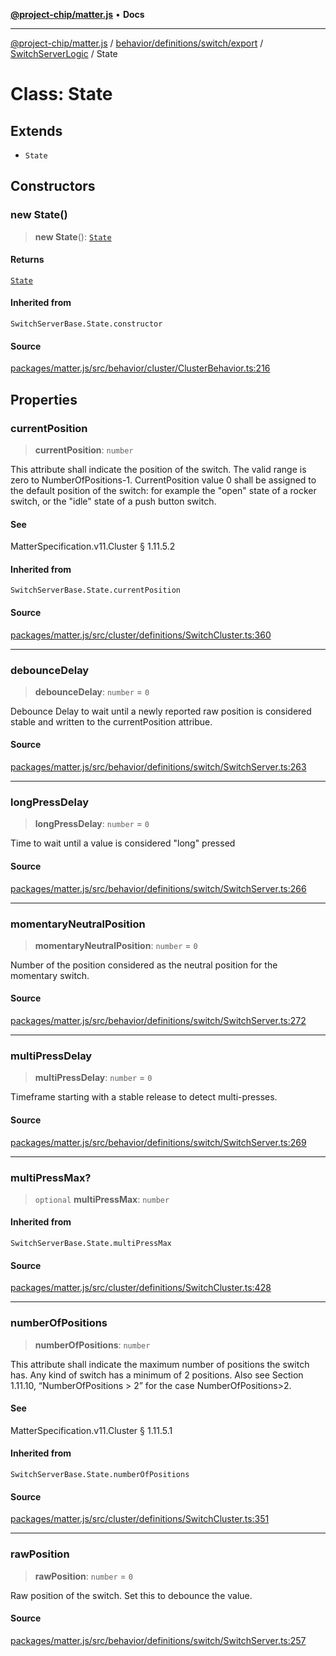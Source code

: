 [**@project-chip/matter.js**](../../../../../../../README.md) • **Docs**

***

[@project-chip/matter.js](../../../../../../../modules.md) / [behavior/definitions/switch/export](../../../README.md) / [SwitchServerLogic](../README.md) / State

# Class: State

## Extends

- `State`

## Constructors

### new State()

> **new State**(): [`State`](State.md)

#### Returns

[`State`](State.md)

#### Inherited from

`SwitchServerBase.State.constructor`

#### Source

[packages/matter.js/src/behavior/cluster/ClusterBehavior.ts:216](https://github.com/project-chip/matter.js/blob/7a8cbb56b87d4ccf34bec5a9a95ab40a1711324f/packages/matter.js/src/behavior/cluster/ClusterBehavior.ts#L216)

## Properties

### currentPosition

> **currentPosition**: `number`

This attribute shall indicate the position of the switch. The valid range is zero to
NumberOfPositions-1. CurrentPosition value 0 shall be assigned to the default position of the switch:
for example the "open" state of a rocker switch, or the "idle" state of a push button switch.

#### See

MatterSpecification.v11.Cluster § 1.11.5.2

#### Inherited from

`SwitchServerBase.State.currentPosition`

#### Source

[packages/matter.js/src/cluster/definitions/SwitchCluster.ts:360](https://github.com/project-chip/matter.js/blob/7a8cbb56b87d4ccf34bec5a9a95ab40a1711324f/packages/matter.js/src/cluster/definitions/SwitchCluster.ts#L360)

***

### debounceDelay

> **debounceDelay**: `number` = `0`

Debounce Delay to wait until a newly reported raw position is considered stable and written to the
currentPosition attribue.

#### Source

[packages/matter.js/src/behavior/definitions/switch/SwitchServer.ts:263](https://github.com/project-chip/matter.js/blob/7a8cbb56b87d4ccf34bec5a9a95ab40a1711324f/packages/matter.js/src/behavior/definitions/switch/SwitchServer.ts#L263)

***

### longPressDelay

> **longPressDelay**: `number` = `0`

Time to wait until a value is considered "long" pressed

#### Source

[packages/matter.js/src/behavior/definitions/switch/SwitchServer.ts:266](https://github.com/project-chip/matter.js/blob/7a8cbb56b87d4ccf34bec5a9a95ab40a1711324f/packages/matter.js/src/behavior/definitions/switch/SwitchServer.ts#L266)

***

### momentaryNeutralPosition

> **momentaryNeutralPosition**: `number` = `0`

Number of the position considered as the neutral position for the momentary switch.

#### Source

[packages/matter.js/src/behavior/definitions/switch/SwitchServer.ts:272](https://github.com/project-chip/matter.js/blob/7a8cbb56b87d4ccf34bec5a9a95ab40a1711324f/packages/matter.js/src/behavior/definitions/switch/SwitchServer.ts#L272)

***

### multiPressDelay

> **multiPressDelay**: `number` = `0`

Timeframe starting with a stable release to detect multi-presses.

#### Source

[packages/matter.js/src/behavior/definitions/switch/SwitchServer.ts:269](https://github.com/project-chip/matter.js/blob/7a8cbb56b87d4ccf34bec5a9a95ab40a1711324f/packages/matter.js/src/behavior/definitions/switch/SwitchServer.ts#L269)

***

### multiPressMax?

> `optional` **multiPressMax**: `number`

#### Inherited from

`SwitchServerBase.State.multiPressMax`

#### Source

[packages/matter.js/src/cluster/definitions/SwitchCluster.ts:428](https://github.com/project-chip/matter.js/blob/7a8cbb56b87d4ccf34bec5a9a95ab40a1711324f/packages/matter.js/src/cluster/definitions/SwitchCluster.ts#L428)

***

### numberOfPositions

> **numberOfPositions**: `number`

This attribute shall indicate the maximum number of positions the switch has. Any kind of switch has a
minimum of 2 positions. Also see Section 1.11.10, “NumberOfPositions > 2” for the case
NumberOfPositions>2.

#### See

MatterSpecification.v11.Cluster § 1.11.5.1

#### Inherited from

`SwitchServerBase.State.numberOfPositions`

#### Source

[packages/matter.js/src/cluster/definitions/SwitchCluster.ts:351](https://github.com/project-chip/matter.js/blob/7a8cbb56b87d4ccf34bec5a9a95ab40a1711324f/packages/matter.js/src/cluster/definitions/SwitchCluster.ts#L351)

***

### rawPosition

> **rawPosition**: `number` = `0`

Raw position of the switch. Set this to debounce the value.

#### Source

[packages/matter.js/src/behavior/definitions/switch/SwitchServer.ts:257](https://github.com/project-chip/matter.js/blob/7a8cbb56b87d4ccf34bec5a9a95ab40a1711324f/packages/matter.js/src/behavior/definitions/switch/SwitchServer.ts#L257)
